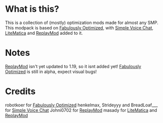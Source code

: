 # What is this?
This is a collection of (mostly) optimization mods made for almost any SMP. This modpack is based on [Fabulously Optimized](https://www.curseforge.com/minecraft/modpacks/fabulously-optimized/), with [Simple Voice Chat](https://www.curseforge.com/minecraft/mc-mods/simple-voice-chat/), [LiteMatica](https://www.curseforge.com/minecraft/mc-mods/litematica) and [ReplayMod](https://www.replaymod.com/) added to it.
# Notes
[ReplayMod](https://www.replaymod.com/) isn't yet updated to 1.19, so it isnt added yet!
[Fabulously Optimized](https://www.curseforge.com/minecraft/modpacks/fabulously-optimized/) is still in alpha, expect visual bugs!
# Credits
robotkoer for [Fabulously Optimized](https://www.curseforge.com/minecraft/modpacks/fabulously-optimized/)
henkelmax, Strideyyy and BreadLoaf___ for [Simple Voice Chat](https://www.curseforge.com/minecraft/mc-mods/simple-voice-chat/)
Johni0702 for [ReplayMod](https://www.replaymod.com/)
masady for [LiteMatica](https://www.curseforge.com/minecraft/mc-mods/litematica) and [ReplayMod](https://www.replaymod.com/)

